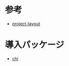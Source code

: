 # 参考
- [project-layout](https://github.com/golang-standards/project-layout)

# 導入パッケージ
- [chi](https://github.com/go-chi/chi)